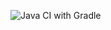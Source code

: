 ![Java CI with Gradle](https://github.com/Artpogorelov/Par1/actions/workflows/gradle-publish.yml/badge.svg)
